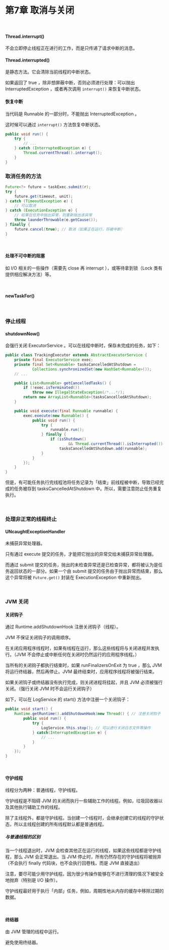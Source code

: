 # 第7章 取消与关闭

​    

#### Thread.interrupt()

不会立即停止线程正在进行的工作，而是只传递了请求中断的消息。



#### Thread.interrupted()

是静态方法。它会清除当前线程的中断状态。

如果返回了 true ，除非想屏蔽中断，否则必须进行处理：可以抛出 InterruptedException ，或者再次调用 `interrupt()` 来恢复中断状态。



#### 恢复中断

当代码是 Runnable 的一部分时，不能抛出 InterruptedException 。

这时候可以通过 `interrupt()` 方法恢复中断状态。

```java
public void run() {
    try {
        // ...
    } catch (InterruptedException e) {
        Thread.currentThread().interrupt();
    }
}
```



### 取消任务的方法

```java
Future<?> future = taskExec.submit(r);
try {
    future.get(timeout, unit);
} catch (TimeoutException e) {
    // 可以取消
} catch (ExecutionException e) {
    // 如果在任务中抛出异常，则重新抛出该异常
    throw launderThrowable(e.getCause());
} finally {
    future.cancel(true); // 取消（如果正在运行，将被中断）
}
```

​    

#### 处理不可中断的阻塞

如 I/O 相关的一些操作（需要先 close 再 interrupt ），或等待拿到锁（Lock 类有提供相应解决方法）等。

​    

#### newTaskFor()

​    

### 停止线程

#### shutdownNow()

会强行关闭 ExecutorService 。可以在线程中断时，保存未完成的任务，如下：

```java
public class TrackingExecutor extends AbstractExecutorService {
    private final ExecutorService exec;
    private final Set<Runnable> tasksCancelledAtShutdown =
            Collections.synchronizedSet(new HashSet<Runnable>());
    // ...

    public List<Runnable> getCancelledTasks() {
        if (!exec.isTerminated())
            throw new IllegalStateException(/*...*/);
        return new ArrayList<Runnable>(tasksCancelledAtShutdown);
    }

    public void execute(final Runnable runnable) {
        exec.execute(new Runnable() {
            public void run() {
                try {
                    runnable.run();
                } finally {
                    if (isShutdown()
                            && Thread.currentThread().isInterrupted())
                        tasksCancelledAtShutdown.add(runnable);
                }
            }
        });
    }
}
```

但是，有可能任务执行完线程池将任务记录为「结束」前线程被中断，导致已经完成的任务被存到 tasksCancelledAtShutdown 中。所以，需要注意防止任务重复执行。

​    

### 处理非正常的线程终止

#### UNcaughtExceptionHandler

未捕获异常处理器。

只有通过 execute 提交的任务，才能把它抛出的异常交给未捕获异常处理器。

而通过 submit 提交的任务，抛出的未检查异常还是已检查异常，都将被认为是任务返回状态的一部分。如果一个由 submit 提交的任务由于抛出异常而结束，那么这个异常将被 `Future.get()` 封装在 ExecutionException 中重新抛出。

​    

### JVM 关闭

#### 关闭钩子

通过 Runtime.addShutdownHook 注册关闭钩子（线程）。

JVM 不保证关闭钩子的调用顺序。

在关闭应用程序线程时，如果有线程在运行，那么这些线程将与关闭进程并发执行。（JVM 不会停止或中断任何在关闭时仍然运行的应用程序线程。）

当所有的关闭钩子都执行结束时，如果 runFinalizersOnExit 为 true ，那么 JVM 将运行终结器，然后再停止。JVM 最终结束时，应用程序线程将被强行结束。

如果关闭钩子或终结器没有执行完成，则关闭进程将挂起，并且 JVM 必须被强行关闭。（强行关闭 JVM 时不会运行关闭钩子）

如下，可以在 LogService 的 start() 方法中注册一个关闭钩子：

```java
public void start() {
    Runtime.getRuntime().addShutdownHook(new Thread() { // 注册关闭钩子
        public void run() {
            try {
                LogService.this.stop(); // 可以进行关闭日志文件等操作
            } catch(InterruptedException e) {
                // ...
            }
        }
    });
}
```

​    

#### 守护线程

线程分为两种：普通线程，守护线程。

守护线程是不阻碍 JVM 的关闭而执行一些辅助工作的线程。例如，垃圾回收器以及其他执行辅助工作的线程。

除了主线程外，都是守护线程。当创建一个线程时，会继承创建它的线程的守护状态，所以主线程创建的所有线程默认都是普通线程。

##### 与普通线程的区别

当一个线程退出时，JVM 会检查其他正在运行的线程，如果这些线程都是守护线程，那么 JVM 会正常退出。当 JVM 停止时，所有仍然存在的守护线程将被抛弃（不会执行 finally 代码块，也不会执行回卷栈，而是 JVM 直接退出）

注意，要尽可能少用守护线程。因为很少有操作能够在不进行清理的情况下被安全地抛弃（特别是 I/O 操作）。

守护线程最好用于执行「内部」任务，例如，周期性地从内存的缓存中移除过期的数据。

​    

#### 终结器

由 JVM 管理的线程中运行。

避免使用终结器。